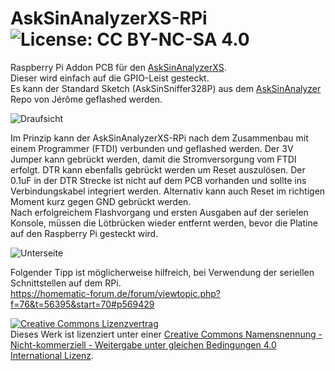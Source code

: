 # AskSinAnalyzerXS-RPi     ![License: CC BY-NC-SA 4.0](https://img.shields.io/badge/License-CC%20BY--NC--SA%204.0-lightgrey.svg)
Raspberry Pi Addon PCB für den [AskSinAnalyzerXS](https://github.com/psi-4ward/AskSinAnalyzerXS).  
Dieser wird einfach auf die GPIO-Leist gesteckt.  
Es kann der Standard Sketch (AskSinSniffer328P) aus dem [AskSinAnalyzer](https://github.com/jp112sdl/AskSinAnalyzer) Repo von Jérôme geflashed werden.  

![Draufsicht](https://raw.githubusercontent.com/der-pw/AskSinAnalyzerXS-RPi/main/img/top.jpg)

Im Prinzip kann der AskSinAnalyzerXS-RPi nach dem Zusammenbau mit einem Programmer (FTDI) verbunden und geflashed werden.
Der 3V Jumper kann gebrückt werden, damit die Stromversorgung vom FTDI erfolgt. DTR kann ebenfalls gebrückt werden um Reset auszulösen.
Der 0.1uF in der DTR Strecke ist nicht auf dem PCB vorhanden und sollte ins Verbindungskabel integriert werden. Alternativ kann auch Reset im richtigen Moment kurz gegen GND gebrückt werden.  
Nach erfolgreichem Flashvorgang und ersten Ausgaben auf der serielen Konsole, müssen die Lötbrücken wieder entfernt werden, bevor die Platine auf den Raspberry Pi gesteckt wird.

![Unterseite](https://raw.githubusercontent.com/der-pw/AskSinAnalyzerXS-RPi/main/img/Belegung.jpg)  

Folgender Tipp ist möglicherweise hilfreich, bei Verwendung der seriellen Schnittstellen auf dem RPi.  
https://homematic-forum.de/forum/viewtopic.php?f=76&t=56395&start=70#p569429 

[![Creative Commons Lizenzvertrag](https://i.creativecommons.org/l/by-nc-sa/4.0/88x31.png)](http://creativecommons.org/licenses/by-nc-sa/4.0/)  
Dieses Werk ist lizenziert unter einer [Creative Commons Namensnennung - Nicht-kommerziell - Weitergabe unter gleichen Bedingungen 4.0 International Lizenz](http://creativecommons.org/licenses/by-nc-sa/4.0/).
